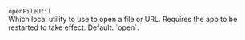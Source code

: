 <tr>
    <td>
        <code>openFileUtil</code>
        <br />
        Which local utility to use to open a file or URL. Requires the app to be restarted to take effect. Default: `open`.
    </td>
    <td></td>
</tr>